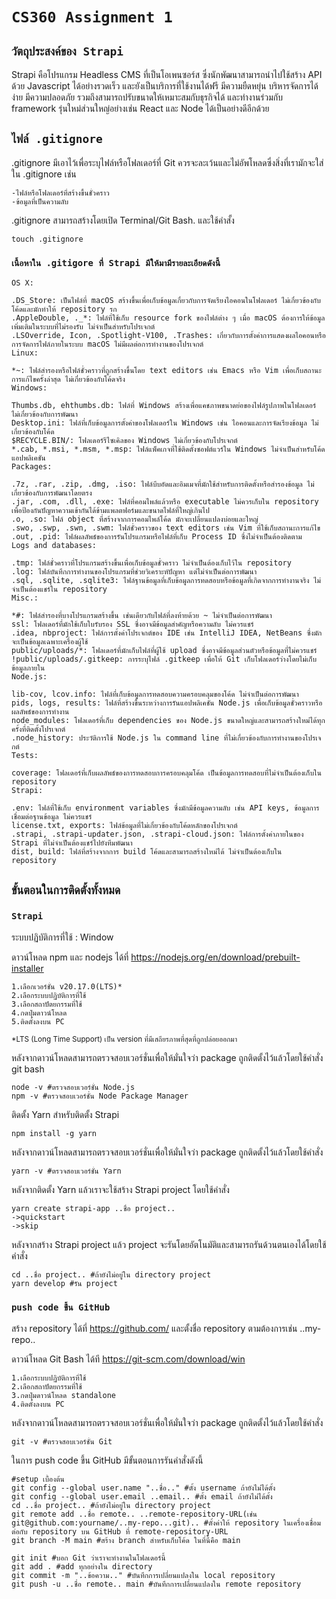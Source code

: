 # `CS360 Assignment 1`

## `วัตถุประสงค์ของ Strapi`

Strapi คือโปรแกรม Headless CMS ที่เป็นโอเพนซอร์ส ซึ่งนักพัฒนาสามารถนำไปใช้สร้าง API ด้วย Javascript ได้อย่างรวดเร็ว และยังเป็นบริการที่ใช้งานได้ฟรี มีความยืดหยุ่น บริหารจัดการได้ง่าย มีความปลอดภัย รวมถึงสามารถปรับขนาดให้เหมาะสมกับธุรกิจได้ และทำงานร่วมกับ framework รุ่นใหม่ส่วนใหญ่อย่างเช่น React และ Node ได้เป็นอย่างดีอีกด้วย

## `ไฟล์ .gitignore`

.gitignore มีเอาไว้เพื่อระบุไฟล์หรือโฟลเดอร์ที่ Git ควรจะละเว้นและไม่อัพโหลดซึ่งสิ่งที่เรามักจะใส่ใน .gitignore เช่น

```
-ไฟล์หรือโฟลเดอร์ที่สร้างขึ้นชั่วคราว
-ข้อมูลที่เป็นความลับ
```

.gitignore สามารถสร้างโดยเปิด Terminal/Git Bash. และใช้คำสั้ง

```
touch .gitignore
```

### `เนื้อหาใน .gitigore ที่ Strapi มีให้มามีรายละเอียดดังนี้`
```
OS X:

.DS_Store: เป็นไฟล์ที่ macOS สร้างขึ้นเพื่อเก็บข้อมูลเกี่ยวกับการจัดเรียงไอคอนในโฟลเดอร์ ไม่เกี่ยวข้องกับโค้ดและมักทำให้ repository รก
.AppleDouble, ._*: ไฟล์ที่ใช้เก็บ resource fork ของไฟล์ต่าง ๆ เมื่อ macOS ต้องการให้ข้อมูลเพิ่มเติมในระบบที่ไม่รองรับ ไม่จำเป็นสำหรับโปรเจกต์
.LSOverride, Icon, .Spotlight-V100, .Trashes: เกี่ยวกับการตั้งค่าการแสดงผลไอคอนหรือการจัดการไฟล์ภายในระบบ macOS ไม่มีผลต่อการทำงานของโปรเจกต์
Linux:

*~: ไฟล์สำรองหรือไฟล์ชั่วคราวที่ถูกสร้างขึ้นโดย text editors เช่น Emacs หรือ Vim เพื่อเก็บสถานะการแก้ไขครั้งล่าสุด ไม่เกี่ยวข้องกับโค้ดจริง
Windows:

Thumbs.db, ehthumbs.db: ไฟล์ที่ Windows สร้างเพื่อแคชภาพขนาดย่อของไฟล์รูปภาพในโฟลเดอร์ ไม่เกี่ยวข้องกับการพัฒนา
Desktop.ini: ไฟล์ที่เก็บข้อมูลการตั้งค่าของโฟลเดอร์ใน Windows เช่น ไอคอนและการจัดเรียงข้อมูล ไม่เกี่ยวข้องกับโค้ด
$RECYCLE.BIN/: โฟลเดอร์รีไซเคิลของ Windows ไม่เกี่ยวข้องกับโปรเจกต์
*.cab, *.msi, *.msm, *.msp: ไฟล์แพ็คเกจที่ใช้ติดตั้งซอฟต์แวร์ใน Windows ไม่จำเป็นสำหรับโค้ดแอปพลิเคชัน
Packages:

.7z, .rar, .zip, .dmg, .iso: ไฟล์บีบอัดและอิมเมจที่มักใช้สำหรับการติดตั้งหรือสำรองข้อมูล ไม่เกี่ยวข้องกับการพัฒนาโดยตรง
.jar, .com, .dll, .exe: ไฟล์ที่คอมไพล์แล้วหรือ executable ไม่ควรเก็บใน repository เพื่อป้องกันปัญหาความเข้ากันได้ข้ามแพลตฟอร์มและขนาดไฟล์ที่ใหญ่เกินไป
.o, .so: ไฟล์ object ที่สร้างจากการคอมไพล์โค้ด มักจะเปลี่ยนแปลงบ่อยและใหญ่
.swo, .swp, .swn, .swm: ไฟล์ชั่วคราวของ text editors เช่น Vim ที่ใช้เก็บสถานะการแก้ไข
.out, .pid: ไฟล์ผลลัพธ์ของการรันโปรแกรมหรือไฟล์ที่เก็บ Process ID ซึ่งไม่จำเป็นต้องติดตาม
Logs and databases:

.tmp: ไฟล์ชั่วคราวที่โปรแกรมสร้างขึ้นเพื่อเก็บข้อมูลชั่วคราว ไม่จำเป็นต้องเก็บไว้ใน repository
.log: ไฟล์บันทึกการทำงานของโปรแกรมที่ช่วยวิเคราะห์ปัญหา แต่ไม่จำเป็นต่อการพัฒนา
.sql, .sqlite, .sqlite3: ไฟล์ฐานข้อมูลที่เก็บข้อมูลการทดสอบหรือข้อมูลที่เกิดจากการทำงานจริง ไม่จำเป็นต้องแชร์ใน repository
Misc.:

*#: ไฟล์สำรองที่บางโปรแกรมสร้างขึ้น เช่นเดียวกับไฟล์ที่ลงท้ายด้วย ~ ไม่จำเป็นต่อการพัฒนา
ssl: โฟลเดอร์ที่มักใช้เก็บใบรับรอง SSL ซึ่งอาจมีข้อมูลสำคัญหรือความลับ ไม่ควรแชร์
.idea, nbproject: ไฟล์การตั้งค่าโปรเจกต์ของ IDE เช่น IntelliJ IDEA, NetBeans ซึ่งมักจะเป็นข้อมูลเฉพาะเครื่องผู้ใช้
public/uploads/*: โฟลเดอร์ที่มักเก็บไฟล์ที่ผู้ใช้ upload ซึ่งอาจมีข้อมูลส่วนตัวหรือข้อมูลที่ไม่ควรแชร์
!public/uploads/.gitkeep: การระบุไฟล์ .gitkeep เพื่อให้ Git เก็บโฟลเดอร์ว่างโดยไม่เก็บข้อมูลภายใน
Node.js:

lib-cov, lcov.info: ไฟล์ที่เก็บข้อมูลการทดสอบความครอบคลุมของโค้ด ไม่จำเป็นต่อการพัฒนา
pids, logs, results: ไฟล์ที่สร้างขึ้นระหว่างการรันแอปพลิเคชัน Node.js เพื่อเก็บข้อมูลชั่วคราวหรือผลลัพธ์ของการทำงาน
node_modules: โฟลเดอร์ที่เก็บ dependencies ของ Node.js ขนาดใหญ่และสามารถสร้างใหม่ได้ทุกครั้งที่ติดตั้งโปรเจกต์
.node_history: ประวัติการใช้ Node.js ใน command line ที่ไม่เกี่ยวข้องกับการทำงานของโปรเจกต์
Tests:

coverage: โฟลเดอร์ที่เก็บผลลัพธ์ของการทดสอบการครอบคลุมโค้ด เป็นข้อมูลการทดสอบที่ไม่จำเป็นต้องเก็บใน repository
Strapi:

.env: ไฟล์ที่ใช้เก็บ environment variables ซึ่งมักมีข้อมูลความลับ เช่น API keys, ข้อมูลการเชื่อมต่อฐานข้อมูล ไม่ควรแชร์
license.txt, exports: ไฟล์ข้อมูลที่ไม่เกี่ยวข้องกับโค้ดหลักของโปรเจกต์
.strapi, .strapi-updater.json, .strapi-cloud.json: ไฟล์การตั้งค่าภายในของ Strapi ที่ไม่จำเป็นต้องแชร์ไปยังทีมพัฒนา
dist, build: ไฟล์ที่สร้างจากการ build โค้ดและสามารถสร้างใหม่ได้ ไม่จำเป็นต้องเก็บใน repository
```
## `ขั้นตอนในการติดตั้งทั้งหมด`
### `Strapi`

ระบบปฏิบัติการที่ใช้ : Window

ดาวน์โหลด npm และ nodejs ได้ที่ https://nodejs.org/en/download/prebuilt-installer

```
1.เลือกเวอร์ชั่น v20.17.0(LTS)*
2.เลือกระบบปฏิบัติการที่ใช้
3.เลือกสถาปัตยกรรมที่ใช้
4.กดปุ่มดาวน์โหลด
5.ติดตั้งลงบน PC
```

<sub>*LTS (Long Time Support) เป็น version ที่มีเสถียรภาพที่สุดที่ถูกปล่อยออกมา</sub>

หลังจากดาวน์โหลดสามารถตรวจสอบเวอร์ชั่นเพื่อให้มั่นใจว่า package ถูกติดตั้งไว้แล้วโดยใช้คำสั่ง
git bash
```
node -v #ตรวจสอบเวอร์ชั่น Node.js
npm -v #ตรวจสอบเวอร์ชั่น Node Package Manager
```

ติดตั้ง Yarn สำหรับติดตั้ง Strapi
```
npm install -g yarn
```
หลังจากดาวน์โหลดสามารถตรวจสอบเวอร์ชั่นเพื่อให้มั่นใจว่า package ถูกติดตั้งไว้แล้วโดยใช้คำสั่ง
```
yarn -v #ตรวจสอบเวอร์ชั่น Yarn
```

หลังจากติดตั้ง Yarn แล้วเราจะใช้สร้าง Strapi project โดยใช้คำสั่ง

```
yarn create strapi-app ..ชื่อ project..
->quickstart
->skip
```
หลังจากสร้าง Strapi project แล้ว project จะรันโดยอัตโนมัติและสามารถรันด้วนตนเองได้โดยใช้คำสั่ง

```
cd ..ชื่อ project.. #ถ้ายังไม่อยู่ใน directory project
yarn develop #รัน project 
```

### `push code ขึ้น GitHub`
สร้าง repository ได้ที่ https://github.com/ และตั้งชื่อ repository ตามต้องการเช่น ..my-repo..

ดาวน์โหลด Git Bash ได้ที https://git-scm.com/download/win
```
1.เลือกระบบปฏิบัติการที่ใช้
2.เลือกสถาปัตยกรรมที่ใช้
3.กดปุ่มดาวน์โหลด standalone
4.ติดตั้งลงบน PC
```
หลังจากดาวน์โหลดสามารถตรวจสอบเวอร์ชั่นเพื่อให้มั่นใจว่า package ถูกติดตั้งไว้แล้วโดยใช้คำสั่ง
```
git -v #ตรวจสอบเวอร์ชั่น Git
```
ในการ push code ขึ้น GitHub มีขั้นตอนการรันคำสั่งดังนี้
```
#setup เบื้องต้น
git config --global user.name "..ชื่อ.." #ตั้ง username ถ้ายังไม่ได้ตั้ง
git config --global user.email ..email.. #ตั้ง email ถ้ายังไม่ได้ตั้ง
cd ..ชื่อ project.. #ถ้ายังไม่อยู่ใน directory project
git remote add ..ชื่อ remote.. ..remote-repository-URL(เช่น git@github.com:yourname/..my-repo...git).. #ตั้งค่าให้ repository ในเครื่องเชื่อมต่อกับ repository บน GitHub ที่ remote-repository-URL
git branch -M main #สร้าง branch สำหรับเก็บโค้ด ในที่นี้คือ main

git init #บอก Git ว่าเราจะทำงานในโฟลเดอร์นี้
git add . #add ทุกอย่างใน directory
git commit -m "..ข้อความ.." #บันทึกการเปลี่ยนแปลงใน local repository
git push -u ..ชื่อ remote.. main #บันทึกการเปลี่ยนแปลงใน remote repository
```

